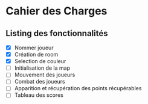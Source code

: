 # Cahier des Charges


## Listing des fonctionnalités


- [x] Nommer joueur
- [x] Création de room
- [X] Selection de couleur
- [ ] Initialisation de la map
- [ ] Mouvement des joueurs
- [ ] Combat des joueurs
- [ ] Apparition et récupération des points récupérables
- [ ] Tableau des scores
